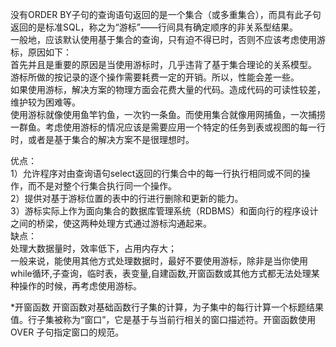 没有ORDER BY子句的查询语句返回的是一个集合（或多重集合），而具有此子句返回的是标准SQL，称之为“游标”——行间具有确定顺序的非关系型结果。  
一般地，应该默认使用基于集合的查询，只有迫不得已时，否则不应该考虑使用游标，原因如下：  
首先并且是重要的原因是当使用游标时，几乎违背了基于集合理论的关系模型。  
游标所做的按记录的逐个操作需要耗费一定的开销。所以，性能会差一些。  
如果使用游标，解决方案的物理方面会花费大量的代码。造成代码的可读性较差，维护较为困难等。  
使用游标就像使用鱼竿钓鱼，一次钓一条鱼。而使用集合就像用网捕鱼，一次捕捞一群鱼。考虑使用游标的情况应该是需要应用一个特定的任务到表或视图的每一行时，或者是基于集合的解决方案不是很理想时。  

优点：  
1）允许程序对由查询语句select返回的行集合中的每一行执行相同或不同的操作，而不是对整个行集合执行同一个操作。  
2）提供对基于游标位置的表中的行进行删除和更新的能力。  
3）游标实际上作为面向集合的数据库管理系统（RDBMS）和面向行的程序设计之间的桥梁，使这两种处理方式通过游标沟通起来。  
缺点：  
处理大数据量时，效率低下，占用内存大；  
一般来说，能使用其他方式处理数据时，最好不要使用游标，除非是当你使用while循环,子查询，临时表，表变量,自建函数,开窗函数或其他方式都无法处理某种操作的时候，再考虑使用游标。  

*开窗函数
开窗函数对基础函数行子集的计算，为子集中的每行计算一个标题结果值。行子集被称为“窗口”，它是基于与当前行相关的窗口描述符。开窗函数使用 OVER 子句指定窗口的规范。
